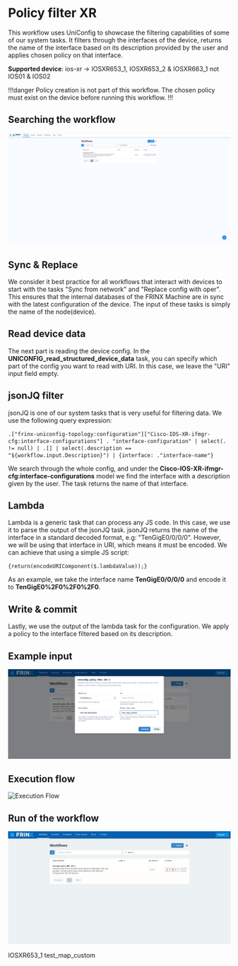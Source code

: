 # Policy filter XR

This workflow uses UniConfig to showcase the filtering capabilities
of some of our system tasks. It filters through the interfaces of the
device, returns the name of the interface based on its description
provided by the user and applies chosen policy on that interface.

**Supported device**: ios-xr -> IOSXR653_1, IOSXR653_2 & IOSXR663_1 not IOS01 & IOS02

!!!danger
Policy creation is not part of this workflow. The chosen policy must
exist on the device before running this workflow.
!!!

## Searching the workflow

![Search](policy_filter_search.png)

## Sync & Replace

We consider it best practice for all workflows that interact with
devices to start with the tasks "Sync from network" and "Replace config with
oper". This ensures that the internal databases of the FRINX Machine are
in sync with the latest configuration of the device. The input of these
tasks is simply the name of the node(device).

## Read device data

The next part is reading the device config. In the
**UNICONFIG_read_structured_device_data** task, you can specify which part
of the config you want to read with URI. In this case, we leave the
"URI" input field empty.

## jsonJQ filter

jsonJQ is one of our system tasks that is very useful for filtering
data. We use the following query expression:

```
.["frinx-uniconfig-topology:configuration"]["Cisco-IOS-XR-ifmgr-cfg:interface-configurations"] . "interface-configuration" | select(. != null) | .[] | select(.description == "${workflow.input.Description}") | {interface: ."interface-name"}
```

We search through the whole config, and under the
**Cisco-IOS-XR-ifmgr-cfg:interface-configurations** model we find the
interface with a description given by the user. The task returns the
name of that interface.

## Lambda

Lambda is a generic task that can process any JS code. In this case, we
use it to parse the output of the jsonJQ task. jsonJQ returns the name
of the interface in a standard decoded format, e.g: "TenGigE0/0/0/0".
However, we will be using that interface in URI, which means it must be
encoded. We can achieve that using a simple JS script:

```
{return(encodeURIComponent($.lambdaValue));}
```

As an example, we take the interface name **TenGigE0/0/0/0** and encode it to
**TenGigE0%2F0%2F0%2F0**.

## Write & commit

Lastly, we use the output of the lambda task for the configuration. We
apply a policy to the interface filtered based on its description.

## Example input

![Input](policy_filter_input_data.png)

## Execution flow

![Execution Flow](policy_filter_flow.png)

## Run of the workflow

![Running the workflow](run_wf_uniconfig_policy_filter_XR.gif)

IOSXR653_1
test_map_custom

